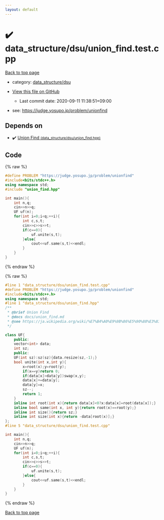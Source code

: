 ```yaml
---
layout: default
---
```


<!-- mathjax config similar to math.stackexchange -->
<script type="text/javascript" async
  src="https://cdnjs.cloudflare.com/ajax/libs/mathjax/2.7.5/MathJax.js?config=TeX-MML-AM_CHTML">
</script>
<script type="text/x-mathjax-config">
  MathJax.Hub.Config({
    TeX: { equationNumbers: { autoNumber: "AMS" }},
    tex2jax: {
      inlineMath: [ ['$','$'] ],
      processEscapes: true
    },
    "HTML-CSS": { matchFontHeight: false },
    displayAlign: "left",
    displayIndent: "2em"
  });
</script>

<script type="text/javascript" src="https://cdnjs.cloudflare.com/ajax/libs/jquery/3.4.1/jquery.min.js"></script>
<script src="https://cdn.jsdelivr.net/npm/jquery-balloon-js@1.1.2/jquery.balloon.min.js" integrity="sha256-ZEYs9VrgAeNuPvs15E39OsyOJaIkXEEt10fzxJ20+2I=" crossorigin="anonymous"></script>
<script type="text/javascript" src="../../../assets/js/copy-button.js"></script>
<link rel="stylesheet" href="../../../assets/css/copy-button.css" />


# :heavy_check_mark: data_structure/dsu/union_find.test.cpp

<a href="../../../index.html">Back to top page</a>

* category: <a href="../../../index.html#7490ac1138b0c79126fd7a453fe0bd8b">data_structure/dsu</a>
* <a href="{{ site.github.repository_url }}/blob/master/data_structure/dsu/union_find.test.cpp">View this file on GitHub</a>
    - Last commit date: 2020-09-11 11:38:51+09:00


* see: <a href="https://judge.yosupo.jp/problem/unionfind">https://judge.yosupo.jp/problem/unionfind</a>


## Depends on

* :heavy_check_mark: <a href="../../../library/data_structure/dsu/union_find.hpp.html">Union Find <small>(data_structure/dsu/union_find.hpp)</small></a>


## Code

<a id="unbundled"></a>
{% raw %}
```cpp
#define PROBLEM "https://judge.yosupo.jp/problem/unionfind"
#include<bits/stdc++.h>
using namespace std;
#include "union_find.hpp"

int main(){
    int n,q;
    cin>>n>>q;
    UF uf(n);
    for(int i=0;i<q;++i){
        int c,s,t;
        cin>>c>>s>>t;
        if(c==0){
            uf.unite(s,t);
        }else{
            cout<<uf.same(s,t)<<endl;
        }
    }
}
```
{% endraw %}

<a id="bundled"></a>
{% raw %}
```cpp
#line 1 "data_structure/dsu/union_find.test.cpp"
#define PROBLEM "https://judge.yosupo.jp/problem/unionfind"
#include<bits/stdc++.h>
using namespace std;
#line 1 "data_structure/dsu/union_find.hpp"
/**
 * @brief Union Find
 * @docs docs/union_find.md
 * @see https://ja.wikipedia.org/wiki/%E7%B4%A0%E9%9B%86%E5%90%88%E3%83%87%E3%83%BC%E3%82%BF%E6%A7%8B%E9%80%A0
 */

class UF{
    public:
    vector<int> data;
    int sz;
	public:
    UF(int sz):sz(sz){data.resize(sz,-1);}
    bool unite(int x,int y){
        x=root(x);y=root(y);
        if(x==y)return 0;
        if(data[x]>data[y])swap(x,y);
		data[x]+=data[y];
		data[y]=x;
		sz--;
        return 1;
    }
    inline int root(int x){return data[x]<0?x:data[x]=root(data[x]);}
    inline bool same(int x, int y){return root(x)==root(y);}
    inline int size(){return sz;}
	inline int size(int x){return -data[root(x)];}
};
#line 5 "data_structure/dsu/union_find.test.cpp"

int main(){
    int n,q;
    cin>>n>>q;
    UF uf(n);
    for(int i=0;i<q;++i){
        int c,s,t;
        cin>>c>>s>>t;
        if(c==0){
            uf.unite(s,t);
        }else{
            cout<<uf.same(s,t)<<endl;
        }
    }
}

```
{% endraw %}

<a href="../../../index.html">Back to top page</a>

